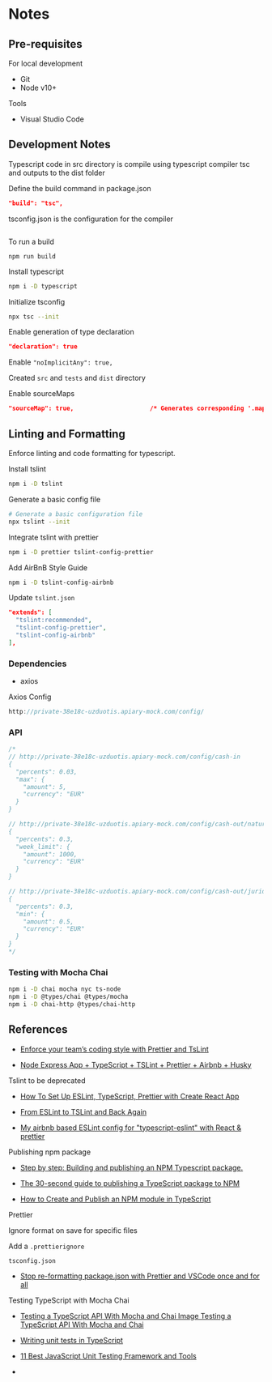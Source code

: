 # Notes

## Pre-requisites

For local development

- Git
- Node v10+

Tools

- Visual Studio Code

## Development Notes

Typescript code in src directory is compile using typescript compiler tsc and outputs to the dist folder

Define the build command in package.json

```json
"build": "tsc",
```

tsconfig.json is the configuration for the compiler

```

```

To run a build

```
npm run build
```

Install typescript

```bash
npm i -D typescript
```

Initialize tsconfig

```bash
npx tsc --init
```

Enable generation of type declaration

```json
"declaration": true
```

Enable `"noImplicitAny": true,`

Created `src` and `tests` and `dist` directory

Enable sourceMaps

```json
"sourceMap": true,                     /* Generates corresponding '.map' file. */
```

## Linting and Formatting

Enforce linting and code formatting for typescript.

Install tslint

```bash
npm i -D tslint
```

Generate a basic config file

```bash
# Generate a basic configuration file
npx tslint --init
```

Integrate tslint with prettier

```bash
npm i -D prettier tslint-config-prettier
```

Add AirBnB Style Guide

```bash
npm i -D tslint-config-airbnb
```

Update `tslint.json`

```json
"extends": [
  "tslint:recommended",
  "tslint-config-prettier",
  "tslint-config-airbnb"
],
```

### Dependencies

- axios

Axios Config

```js
http://private-38e18c-uzduotis.apiary-mock.com/config/
```

### API

```js
/* 
// http://private-38e18c-uzduotis.apiary-mock.com/config/cash-in
{
  "percents": 0.03,
  "max": {
    "amount": 5,
    "currency": "EUR"
  }
}

// http://private-38e18c-uzduotis.apiary-mock.com/config/cash-out/natural
{
  "percents": 0.3,
  "week_limit": {
    "amount": 1000,
    "currency": "EUR"
  }
}

// http://private-38e18c-uzduotis.apiary-mock.com/config/cash-out/juridical
{
  "percents": 0.3,
  "min": {
    "amount": 0.5,
    "currency": "EUR"
  }
}
*/
```

### Testing with Mocha Chai

```bash
npm i -D chai mocha nyc ts-node
npm i -D @types/chai @types/mocha
npm i -D chai-http @types/chai-http
```

## References

- [Enforce your team’s coding style with Prettier and TsLint](https://itnext.io/enforce-your-team-coding-style-with-prettier-and-tslint-9faac5016ce7)

- [Node Express App + TypeScript + TSLint + Prettier + Airbnb + Husky](https://medium.com/@jorgemcdev/node-express-app-typescript-tslint-prettier-airbnb-husky-c42588cbcbe3)

Tslint to be deprecated

- [How To Set Up ESLint, TypeScript, Prettier with Create React App](https://dev.to/benweiser/how-to-set-up-eslint-typescript-prettier-with-create-react-app-3675)

- [From ESLint to TSLint and Back Again](https://codeburst.io/from-eslint-to-tslint-and-back-again-bf259c2e7437)

- [My airbnb based ESLint config for "typescript-eslint" with React & prettier](https://gist.github.com/1natsu172/a65a4b45faed2bd3fa74b24163e4256e)

Publishing npm package

- [Step by step: Building and publishing an NPM Typescript package.](https://itnext.io/step-by-step-building-and-publishing-an-npm-typescript-package-44fe7164964c)

- [The 30-second guide to publishing a TypeScript package to NPM](https://medium.com/cameron-nokes/the-30-second-guide-to-publishing-a-typescript-package-to-npm-89d93ff7bccd)

- [How to Create and Publish an NPM module in TypeScript](https://codeburst.io/https-chidume-nnamdi-com-npm-module-in-typescript-12b3b22f0724)

Prettier

Ignore format on save for specific files

Add a `.prettierignore`

```
tsconfig.json
```

- [Stop re-formatting package.json with Prettier and VSCode once and for all](https://medium.com/@martin_hotell/stop-re-formatting-package-json-with-prettier-and-vscode-once-and-for-all-52d283067f9a)

Testing TypeScript with Mocha Chai

- [Testing a TypeScript API With Mocha and Chai Image Testing a TypeScript API With Mocha and Chai](https://tutorialedge.net/typescript/testing-typescript-api-with-mocha-chai/)

- [Writing unit tests in TypeScript](https://medium.com/@RupaniChirag/writing-unit-tests-in-typescript-d4719b8a0a40)

- [11 Best JavaScript Unit Testing Framework and Tools](https://geekflare.com/javascript-unit-testing/)

- []()
